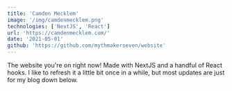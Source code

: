 ```yaml
---
title: 'Camden Mecklem'
image: '/img/camdenmecklem.png'
technologies: ['NextJS', 'React']
url: 'https://camdenmecklem.com/'
date: '2021-05-01'
github: 'https://github.com/mythmakerseven/website'
---
```


The website you're on right now! Made with NextJS and a handful of React hooks. I like to refresh it a little bit once in a while, but most updates are just for my blog down below.